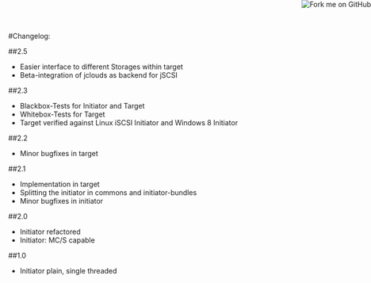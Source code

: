 <a href="https://github.com/disy/jSCSI"><img style="position: absolute; top: 0; right: 0; border: 0;" src="https://s3.amazonaws.com/github/ribbons/forkme_right_green_007200.png" alt="Fork me on GitHub"/></a>

#Changelog:

##2.5

* Easier interface to different Storages within target
* Beta-integration of jclouds as backend for jSCSI

##2.3

* Blackbox-Tests for Initiator and Target
* Whitebox-Tests for Target
* Target verified against Linux iSCSI Initiator and Windows 8 Initiator

##2.2

* Minor bugfixes in target

##2.1

* Implementation in target
* Splitting the initiator in commons and initiator-bundles
* Minor bugfixes in initiator

##2.0

* Initiator refactored
* Initiator: MC/S capable

##1.0

* Initiator plain, single threaded
